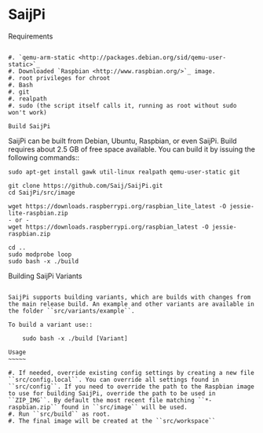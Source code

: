 SaijPi
======

Requirements
~~~~~~~~~~~~

#. `qemu-arm-static <http://packages.debian.org/sid/qemu-user-static>`_
#. Downloaded `Raspbian <http://www.raspbian.org/>`_ image.
#. root privileges for chroot
#. Bash
#. git
#. realpath
#. sudo (the script itself calls it, running as root without sudo won't work)

Build SaijPi
~~~~~~~~~~~~

SaijPi can be built from Debian, Ubuntu, Raspbian, or even SaijPi.
Build requires about 2.5 GB of free space available.
You can build it by issuing the following commands::

    sudo apt-get install gawk util-linux realpath qemu-user-static git
    
    git clone https://github.com/Saij/SaijPi.git
    cd SaijPi/src/image
    
    wget https://downloads.raspberrypi.org/raspbian_lite_latest -O jessie-lite-raspbian.zip
    - or -
    wget https://downloads.raspberrypi.org/raspbian_latest -O jessie-raspbian.zip

    cd ..
    sudo modprobe loop
    sudo bash -x ./build
    
Building SaijPi Variants
~~~~~~~~~~~~~~~~~~~~~~~~

SaijPi supports building variants, which are builds with changes from the main release build. An example and other variants are available in the folder ``src/variants/example``.

To build a variant use::

    sudo bash -x ./build [Variant]
    
Usage
~~~~~

#. If needed, override existing config settings by creating a new file ``src/config.local``. You can override all settings found in ``src/config``. If you need to override the path to the Raspbian image to use for building SaijPi, override the path to be used in ``ZIP_IMG``. By default the most recent file matching ``*-raspbian.zip`` found in ``src/image`` will be used.
#. Run ``src/build`` as root.
#. The final image will be created at the ``src/workspace``
